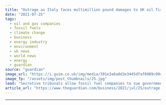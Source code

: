 ```yaml
---
title: "Outrage as Italy faces multimillion pound damages to UK oil firm"
date: "2021-07-25"
tags: 
  - oil and gas companies
  - fossil fuels
  - climate change
  - business
  - energy industry
  - environment
  - uk news
  - world news
  - energy
  - guardian
source: "guardian"
image_url: "https://i.guim.co.uk/img/media/391e3a6a0d3e3445dfaf8989c99c3123dbb7db5c/0_16_4928_2957/master/4928.jpg?width=460&quality=85&auto=format&fit=max&s=82ec0875d59815a286b327ba29e95b9d"
image_fp: "/assets/img/post_thumbnails/25.jpg"
lead: "Secretive tribunals allow fossil fuel companies to sue governments for passing laws to protect environmentItaly could be forced to pay millions of pounds in damages to a UK oil company after banning new drilling near its coast.The case has sparked ou..."
article_url: "https://www.theguardian.com/business/2021/jul/25/outrage-as-italy-faces-multimillion-pound-damages-to-uk-oil-firm"
---
```


---
